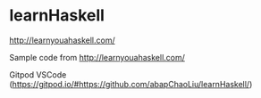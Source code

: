 # learnHaskell
http://learnyouahaskell.com/

Sample code from http://learnyouahaskell.com/

Gitpod VSCode (https://gitpod.io/#https://github.com/abapChaoLiu/learnHaskell/)
